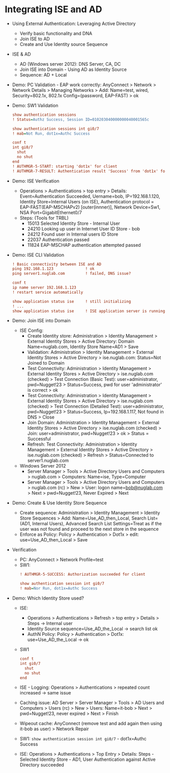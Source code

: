# Integrating ISE and AD

+ Using External Authentication: Leveraging Active Directory
    + Verify basic functionality and DNA
    + Join ISE to AD
    + Create and Use Identity source Sequence

+ ISE & AD
    + AD (Windows server 2012): DNS Server, CA, DC
    + Join ISE into Domain - Using AD as Identity Source
    + Sequence: AD + Local

+ Demo: PC Validation - EAP work correctly: AnyConnect > Network > Network Details > Managing Networks > Add: Name=test, wired, Security=802.1x, 802.1x Config=(password, EAP-FAST) > ok

+ Demo: SW1 Validation
    ```cfg
    show authentication sessions 
    ! Status=Authz Success, Session ID=010203040000000040001565c

    show authentication sessions int gi0/7
    ! mab=Not Run, dot1x=Authc Success

    conf t
    int gi0/7
      shut
      no shut
    end
    ! AUTHMGR-5-START: starting 'dot1x' for client
    ! AUTHMGR-7-RESULT: Authentication result 'Success' from 'dot1x' for client
    ```

+ Demo: ISE Verification
    + Operations > Authentications > top entry > Details: Event=Authentication Succeeded, Uername=bob, IP=192.168.1.120, Identity Store=Internal Users (on ISE), Authentication protocol = EAP-FAST(EAP-MSCHAPv2) [outer(innner)], Network Device=Sw1, NSA Port=GigabitEthernet0/7
    + Steps: (Tools for TRBL)
        + 15013 Selected Identity Store - Internal User
        + 24210 Looking up user in Internet User ID Store - bob
        + 24212 Found user in Internal users ID Store
        + 22037 Authentication passed
        + 11824 EAP-MSCHAP authentication attempted passed

+ Demo: ISE CLI Validation
    ```cfg
    ! Basic connectivity between ISE and AD
    ping 192.168.1.123              ! ok
    ping server1.nuglab.com         ! failed, DNS issue?

    conf t
    ip name server 192.168.1.123
    ! restart service automatically

    show application status ise     ! still initializing
    ! ...
    show application status ise     ! ISE application server is running
    ```

+ Demo: Join ISE into Domain
    + ISE Config: 
        + Create Identity store: Administration > Identity Management > External Identity Stores > Active Directory: Domain Name=nuglab.com, Identity Store Name=AD1 > Save
        + Validation: Administration > Identity Management > External Identity Stores > Active Directory > ise.nuglab.com: Status=Not Joined to Domain
        + Test Connectivity: Administration > Identity Management > External Identity Stores > Active Directory > ise.nuglab.com (checked) > Test Connection (Basic Test): user=administrator, pwd=Nugget!23 > Status=Success, pwd for user 'administrator' is correct > ok
        + Test Connectivity: Administration > Identity Management > External Identity Stores > Active Directory > ise.nuglab.com (checked) > Test Connection (Detailed Test): user=administrator, pwd=Nugget!23 > Status=Success, Ip=192.168.1.117, Not found in DNS > Close
        + Join Domain: Administration > Identity Management > External Identity Stores > Active Directory > ise.nuglab.com (checked) > Join: user=administrator, pwd=Nugget!23 > ok > Status = Successful
        + Refresh: Test Connectivity: Administration > Identity Management > External Identity Stores > Active Directory > ise.nuglab.com (checked) > Refresh > Status=Connected to server1.nuglab.com
    + Windows Server 2012
        + Server Manager > Tools > Active Directory Users and Computers > nuglab.com > Computers: Name=ise, Type=Computer
        + Server Manager > Tools > Active Directory Users and Computers > nuglab.com (rc) > New > User: logon name=bob@nuglab.com > Next > pwd=Nugget!23, Never Expired > Next

+ Demo: Create & Use Identity Store Sequence
    + Create sequence: Administration > Identity Management > Identity Store Sequences > Add: Name=Use_AD_then_Local, Search List=(AD1, Internal Users), Advanced Search List Settings=Treat as if the user was not found and proceed to the next store in the sequence 
    + Enforce as Policy: Policy > Authentication > Dot1x > edit: use=Use_AD_then_Local > Save

+ Verification
    + PC: AnyConnect > Network Profile=test
    + SW1: 
        ```cfg
        ! AUTHMGR-5-SUCCESS: Authorization succeeded for client

        show authentication session int gi0/7
        ! mab=Nor Run, dot1x=Authc Success
        ```
+ Demo: Which Identity Store used?
    + ISE: 
        + Operations > Authentications > Refresh > top entry > Details > Steps -> Internal user
        + Identity Source sequence=Use_AD_the_Local -> search list ok
        + AuthN Policy: Policy > Authentication > Dot1x: use=Use_AD_the_Local -> ok
    + SW1
        ```cfg
        conf t
        int gi0/7
          shut
          no shut
        end
        ```
    + ISE - Logging: Operations > Authentications > repeated count increased -> same issue
    + Caching issue: AD Server > Server Manager > Tools > AD Users and Computers > Users (rc) > New > Users: Name=it-bob > Next > pwd=Nugget!23, never expired > Next > Finish

    + Wipeout cache: AnyConnect (remove test and add again then using it-bob as user) > Network Repair 
    + SW1: `show authentication session int gi0/7` - dot1x=Authc Success
    + ISE: Operations > Authentications > Top Entry > Details: Steps - Selected Identity Store - AD1, User Authentication against Active Directory succeeded



